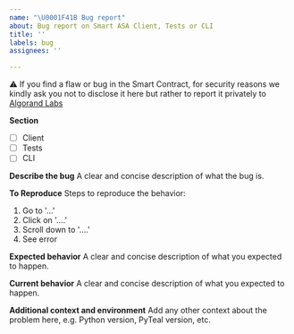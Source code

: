 ```yaml
---
name: "\U0001F41B Bug report"
about: Bug report on Smart ASA Client, Tests or CLI
title: ''
labels: bug
assignees: ''

---
```


⚠ If you find a flaw or bug in the Smart Contract, for security reasons we kindly ask you not to disclose it here but rather to report it privately to [Algorand Labs](mailto:dev@algorandlabs.com)

**Section**
- [ ] Client
- [ ] Tests
- [ ] CLI

**Describe the bug**
A clear and concise description of what the bug is.

**To Reproduce**
Steps to reproduce the behavior:
1. Go to '...'
2. Click on '....'
3. Scroll down to '....'
4. See error

**Expected behavior**
A clear and concise description of what you expected to happen.

**Current behavior**
A clear and concise description of what you expected to happen.

**Additional context and environment**
Add any other context about the problem here, e.g. Python version, PyTeal version, etc.
